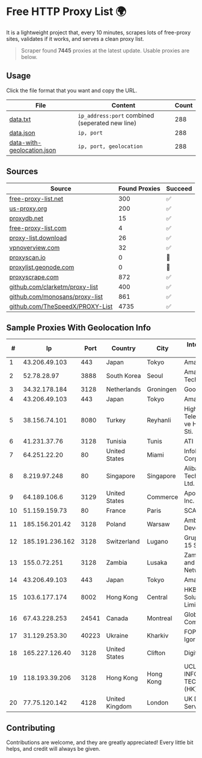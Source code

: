 
# Free HTTP Proxy List 🌍

It is a lightweight project that, every 10 minutes, scrapes lots of free-proxy sites, validates if it works, and serves a clean proxy list.


> Scraper found **7445** proxies at the latest update. Usable proxies are below.

## Usage

Click the file format that you want and copy the URL.


|File|Content|Count|
|----|-------|-----|
|[data.txt](https://raw.githubusercontent.com/themiralay/Proxy-List-World/master/data.txt)|`ip_address:port` combined (seperated new line)|288|
|[data.json](https://raw.githubusercontent.com/themiralay/Proxy-List-World/master/data.json)|`ip, port`|288|
|[data-with-geolocation.json](https://raw.githubusercontent.com/themiralay/Proxy-List-World/master/data-with-geolocation.json)|`ip, port, geolocation`|288|

## Sources

|Source|Found Proxies|Succeed|
|------|-------------|-------|
|[free-proxy-list.net](https://free-proxy-list.net)|300|✅|
|[us-proxy.org](https://www.us-proxy.org)|200|✅|
|[proxydb.net](http://proxydb.net)|15|✅|
|[free-proxy-list.com](https://free-proxy-list.com/?page=&port=&type%5B%5D=http&type%5B%5D=https&up_time=0&search=Search)|4|✅|
|[proxy-list.download](https://www.proxy-list.download/HTTP)|26|✅|
|[vpnoverview.com](https://vpnoverview.com/privacy/anonymous-browsing/free-proxy-servers)|32|✅|
|[proxyscan.io](https://www.proxyscan.io)|0|🚫|
|[proxylist.geonode.com](https://proxylist.geonode.com/api/proxy-list?limit=300&page=1&sort_by=lastChecked&sort_type=desc&protocols=http,https)|0|🚫|
|[proxyscrape.com](https://api.proxyscrape.com/v2/?request=displayproxies&protocol=http&timeout=10000&country=all&ssl=all&anonymity=all)|872|✅|
|[github.com/clarketm/proxy-list](https://raw.githubusercontent.com/clarketm/proxy-list/master/proxy-list-raw.txt)|400|✅|
|[github.com/monosans/proxy-list](https://raw.githubusercontent.com/monosans/proxy-list/main/proxies/http.txt)|861|✅|
|[github.com/TheSpeedX/PROXY-List](https://raw.githubusercontent.com/TheSpeedX/PROXY-List/master/http.txt)|4735|✅|


## Sample Proxies With Geolocation Info

|#|Ip|Port|Country|City|Internet Service Provider|
|-|--|----|-------|----|-------------------------|
|1|43.206.49.103|443|Japan|Tokyo|Amazon.com, Inc.|
|2|52.78.28.97|3888|South Korea|Seoul|Amazon Technologies Inc.|
|3|34.32.178.184|3128|Netherlands|Groningen|Google LLC|
|4|43.206.49.103|443|Japan|Tokyo|Amazon.com, Inc.|
|5|38.156.74.101|8080|Turkey|Reyhanli|High Speed Telekomunikasyon ve Hab. Hiz. Ltd. Sti.|
|6|41.231.37.76|3128|Tunisia|Tunis|ATI - ISP|
|7|64.251.22.20|80|United States|Miami|Infolink Global Corporation|
|8|8.219.97.248|80|Singapore|Singapore|Alibaba (US) Technology Co., Ltd.|
|9|64.189.106.6|3129|United States|Commerce|Apogee Telecom Inc.|
|10|51.159.159.73|80|France|Paris|SCALEWAY|
|11|185.156.201.42|3128|Poland|Warsaw|Amberway Development LTD|
|12|185.191.236.162|3128|Switzerland|Lugano|Grupo Panaglobal 15 S.A|
|13|155.0.72.251|3128|Zambia|Lusaka|Zambia Research and Education Network|
|14|43.206.49.103|443|Japan|Tokyo|Amazon.com, Inc.|
|15|103.6.177.174|8002|Hong Kong|Central|HKBN Enterprise Solutions HK Limited|
|16|67.43.228.253|24541|Canada|Montreal|GloboTech Communications|
|17|31.129.253.30|40223|Ukraine|Kharkiv|FOP Samoilenko Igor Olegovich|
|18|165.227.126.40|3128|United States|Clifton|DigitalOcean, LLC|
|19|118.193.39.206|3128|Hong Kong|Hong Kong|UCLOUD INFORMATION TECHNOLOGY (HK) LIMITED|
|20|77.75.120.142|4128|United Kingdom|London|UK Dedicated Servers Limited|



## Contributing

Contributions are welcome, and they are greatly appreciated! Every
little bit helps, and credit will always be given.

